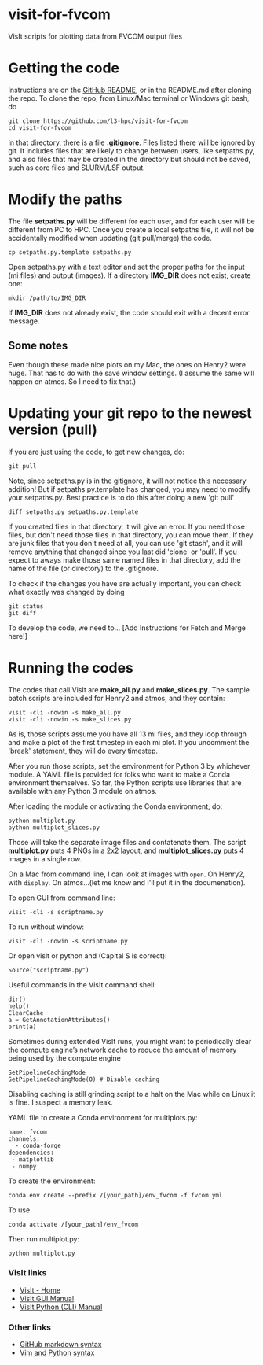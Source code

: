 # visit-for-fvcom
VisIt scripts for plotting data from FVCOM output files

# Getting the code
Instructions are on the [GitHub README](https://github.com/l3-hpc/visit-for-fvcom#readme), or in the README.md after cloning the repo.  To clone the repo, from Linux/Mac terminal or Windows git bash, do
```
git clone https://github.com/l3-hpc/visit-for-fvcom
cd visit-for-fvcom
```

In that directory, there is a file **.gitignore**.  Files listed there will be ignored by git.  It includes files that are likely to change between users, like setpaths.py, and also files that may be created in the directory but should not be saved, such as core files and SLURM/LSF output.

# Modify the paths
The file **setpaths.py** will be different for each user, and for each user will be different from PC to HPC.  Once you create a local setpaths file, it will not be accidentally modified when updating (git pull/merge) the code.
```
cp setpaths.py.template setpaths.py
```
Open setpaths.py with a text editor and set the proper paths for the input (mi files) and output (images).  If a directory **IMG_DIR** does not exist, create one:
```
mkdir /path/to/IMG_DIR
```   
If **IMG_DIR** does not already exist, the code should exit with a decent error message.


## Some notes 

Even though these made nice plots on my Mac, the ones on Henry2 were huge.  That has to do with the save window settings.  (I assume the same will happen on atmos.  So I need to fix that.)

# Updating your git repo to the newest version (pull)

If you are just using the code, to get new changes, do:
```
git pull
```

Note, since setpaths.py is in the gitignore, it will not notice this necessary addition!  But if setpaths.py.template has changed, you may need to modify your setpaths.py.  Best practice is to do this after doing a new 'git pull'
```
diff setpaths.py setpaths.py.template
```

If you created files in that directory, it will give an error.  If you need those files, but don't need those files in that directory, you can move them.  If they are junk files that you don't need at all, you can use 'git stash', and it will remove anything that changed since you last did 'clone' or 'pull'.  If you expect to aways make those same named files in that directory, add the name of the file (or directory) to the .gitignore.

To check if the changes you have are actually important, you can check what exactly was changed by doing
```
git status
git diff
```

To develop the code, we need to...
[Add Instructions for Fetch and Merge here!]

# Running the codes

The codes that call VisIt are **make_all.py** and **make_slices.py**.  The sample batch scripts are included for Henry2 and atmos, and they contain:
```
visit -cli -nowin -s make_all.py
visit -cli -nowin -s make_slices.py
```

As is, those scripts assume you have all 13 mi files, and they loop through and make a plot of the first timestep in each mi plot.  If you uncomment the 'break' statement, they will do every timestep.

After you run those scripts, set the environment for Python 3 by whichever module.  A YAML file is provided for folks who want to make a Conda environment themselves.  So far, the Python scripts use libraries that are available with any Python 3 module on atmos.

After loading the module or activating the Conda environment, do:
```
python multiplot.py
python multiplot_slices.py
```

Those will take the separate image files and contatenate them.  The script **multiplot.py** puts 4 PNGs in a 2x2 layout,  and **multiplot_slices.py** puts 4 images in a single row.

On a Mac from command line, I can look at images with `open`.  On Henry2, with `display`.  On atmos...(let me know and I'll put it in the documenation).



To open GUI from command line:
```
visit -cli -s scriptname.py
```
To run without window:
```
visit -cli -nowin -s scriptname.py
```
Or open visit or python and (Capital S is correct):
```
Source("scriptname.py")
```

Useful commands in the VisIt command shell:
```
dir()
help()
ClearCache
a = GetAnnotationAttributes()
print(a)
```

Sometimes during extended VisIt runs, you might want to periodically clear the compute engine’s network cache to reduce the amount of memory being used by the compute engine
```
SetPipelineCachingMode
SetPipelineCachingMode(0) # Disable caching
```

Disabling caching is still grinding script to a halt on the Mac while on Linux it is fine.  I suspect a memory leak.

YAML file to create a Conda environment for multiplots.py:
```
name: fvcom
channels:
  - conda-forge
dependencies:
 - matplotlib
 - numpy
```

To create the environment:
```
conda env create --prefix /[your_path]/env_fvcom -f fvcom.yml
```

To use
```
conda activate /[your_path]/env_fvcom
```
Then run multiplot.py:
```
python multiplot.py
```

### VisIt links
- [VisIt - Home](https://visit-dav.github.io/visit-website/index.html)
- [VisIt GUI Manual](https://visit-sphinx-github-user-manual.readthedocs.io/en/develop/gui_manual/index.html)
- [VisIt Python (CLI) Manual](https://visit-sphinx-github-user-manual.readthedocs.io/en/develop/cli_manual/index.html)

### Other links
- [GitHub markdown syntax](https://docs.github.com/en/github/writing-on-github/getting-started-with-writing-and-formatting-on-github/basic-writing-and-formatting-syntax)
- [Vim and Python syntax](https://wiki.python.org/moin/Vim)
